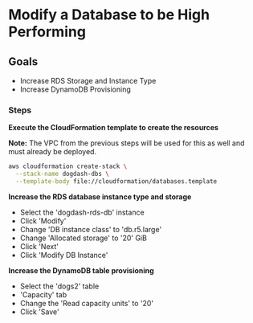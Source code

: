 # Modify a Database to be High Performing

## Goals

- Increase RDS Storage and Instance Type
- Increase DynamoDB Provisioning

### Steps

**Execute the CloudFormation template to create the resources**

**Note:** The VPC from the previous steps will be used for this as well and must already be deployed.

```sh
aws cloudformation create-stack \
  --stack-name dogdash-dbs \
  --template-body file://cloudformation/databases.template
```

**Increase the RDS database instance type and storage**
  - Select the 'dogdash-rds-db' instance
  - Click 'Modify'
  - Change 'DB instance class' to 'db.r5.large'
  - Change 'Allocated storage' to '20' GiB
  - Click 'Next'
  - Click 'Modify DB Instance'

**Increase the DynamoDB table provisioning**
  - Select the 'dogs2' table
  - 'Capacity' tab
  - Change the 'Read capacity units' to '20'
  - Click 'Save'
